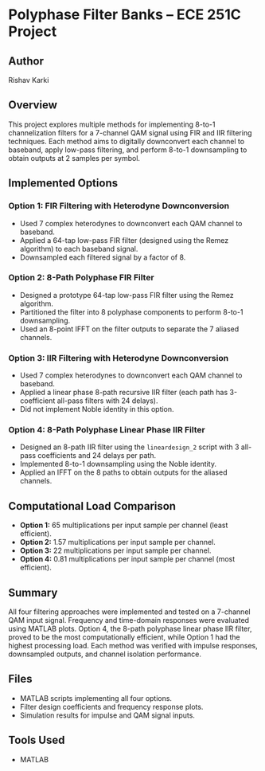 # Polyphase Filter Banks – ECE 251C Project

## Author

Rishav Karki  

## Overview

This project explores multiple methods for implementing 8-to-1 channelization filters for a 7-channel QAM signal using FIR and IIR filtering techniques. Each method aims to digitally downconvert each channel to baseband, apply low-pass filtering, and perform 8-to-1 downsampling to obtain outputs at 2 samples per symbol.

## Implemented Options

### Option 1: FIR Filtering with Heterodyne Downconversion

- Used 7 complex heterodynes to downconvert each QAM channel to baseband.
- Applied a 64-tap low-pass FIR filter (designed using the Remez algorithm) to each baseband signal.
- Downsampled each filtered signal by a factor of 8.

### Option 2: 8-Path Polyphase FIR Filter

- Designed a prototype 64-tap low-pass FIR filter using the Remez algorithm.
- Partitioned the filter into 8 polyphase components to perform 8-to-1 downsampling.
- Used an 8-point IFFT on the filter outputs to separate the 7 aliased channels.

### Option 3: IIR Filtering with Heterodyne Downconversion

- Used 7 complex heterodynes to downconvert each QAM channel to baseband.
- Applied a linear phase 8-path recursive IIR filter (each path has 3-coefficient all-pass filters with 24 delays).
- Did not implement Noble identity in this option.

### Option 4: 8-Path Polyphase Linear Phase IIR Filter

- Designed an 8-path IIR filter using the `lineardesign_2` script with 3 all-pass coefficients and 24 delays per path.
- Implemented 8-to-1 downsampling using the Noble identity.
- Applied an IFFT on the 8 paths to obtain outputs for the aliased channels.

## Computational Load Comparison

- **Option 1:** 65 multiplications per input sample per channel (least efficient).
- **Option 2:** 1.57 multiplications per input sample per channel.
- **Option 3:** 22 multiplications per input sample per channel.
- **Option 4:** 0.81 multiplications per input sample per channel (most efficient).

## Summary

All four filtering approaches were implemented and tested on a 7-channel QAM input signal. Frequency and time-domain responses were evaluated using MATLAB plots. Option 4, the 8-path polyphase linear phase IIR filter, proved to be the most computationally efficient, while Option 1 had the highest processing load. Each method was verified with impulse responses, downsampled outputs, and channel isolation performance.

## Files

- MATLAB scripts implementing all four options.
- Filter design coefficients and frequency response plots.
- Simulation results for impulse and QAM signal inputs.

## Tools Used

- MATLAB

